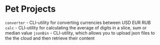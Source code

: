 # Pet Projects
`converter` - CLI-utility for converting currencies between USD EUR RUB
`calc` - CLI-utility for calculating the average of digits in a slice, sum or median value
`jsonBin` - CLI-utility, which allows you to upload json files to the
the cloud and then retrieve their content
